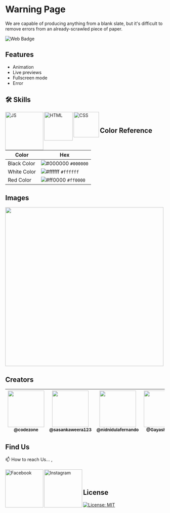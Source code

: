 # Warning Page

We are capable of producing anything from a blank slate, but it's difficult to remove errors from an already-scrawled piece of paper.

![Web Badge](https://img.shields.io/badge/DBroCode-web-orange.svg)

## Features

- Animation
- Live previews
- Fullscreen mode
- Error

## 🛠 Skills

<img align="left" alt="JS" width="120px" src="https://img.shields.io/badge/JavaScript-323330?style=for-the-badge&logo=javascript&logoColor=F7DF1E" />
<img align="left" alt="HTML" width="90px" src="https://img.shields.io/badge/HTML5-E34F26?style=for-the-badge&logo=html5&logoColor=white" />
<img align="left" alt="CSS" width="80px" src="https://img.shields.io/badge/CSS3-1572B6?style=for-the-badge&logo=css3&logoColor=white" />

</br>

## Color Reference

| Color       | Hex                                                                    |
| ----------- | ---------------------------------------------------------------------- |
| Black Color | ![#000000](https://via.placeholder.com/15/000000/000000.png) `#000000` |
| White Color | ![#ffffff](https://via.placeholder.com/15/ffffff/ffffff.png) `#ffffff` |
| Red Color   | ![#ff0000](https://via.placeholder.com/15/ff0000/ff0000.png) `#ff0000` |

## Images

<img width="500px" src="https://github.com/CodeZoneTech/DBroCode/blob/main/Design%2009/IMG/img.png">

## Creators

| [<img src="https://github.com/CodeZoneTech.png?size=250" width="115"><br><sub>@codezone</sub>](https://github.com/CodeZoneTech) | [<img  src="https://github.com/sasankaweera123.png?size=115" width="115"><br><sub>@sasankaweera123</sub>](https://github.com/sasankaweera123) | [<img  src="https://github.com/nidnidulafernando.png?size=115" width="115"><br><sub>@nidnidulafernando</sub>](https://github.com/nidnidulafernando) | [<img src="https://github.com/Gayashani00.png?size=250" width="115"><br><sub>@Gayashani00</sub>](https://github.com/Gayashani00) | [<img src="https://github.com/PavinduC.png?size=250" width="115"><br><sub>@PavinduC</sub>](https://github.com/PavinduC) |
| :-----------------------------------------------------------------------------------------------------------------------------: | :-------------------------------------------------------------------------------------------------------------------------------------------: | :-------------------------------------------------------------------------------------------------------------------------------------------------: | :------------------------------------------------------------------------------------------------------------------------------: | :---------------------------------------------------------------------------------------------------------------------: |

## Find Us

📫 How to reach Us... , </br></br>
<a href="https://www.facebook.com/CodeZone-107084475018756/">
<img align="left" alt="Facebook" width="120px" src="https://img.shields.io/badge/Facebook-1877F2?style=for-the-badge&logo=facebook&logoColor=white" />
</a>
<a href="https://www.instagram.com/d_bro_code/">
<img align="left" alt="Instagram" width="120px" src="https://img.shields.io/badge/Instagram-E4405F?style=for-the-badge&logo=instagram&logoColor=white" />
</a>

</br>

## License

[![License: MIT](https://img.shields.io/badge/License-MIT-yellow.svg)](https://opensource.org/licenses/MIT)
